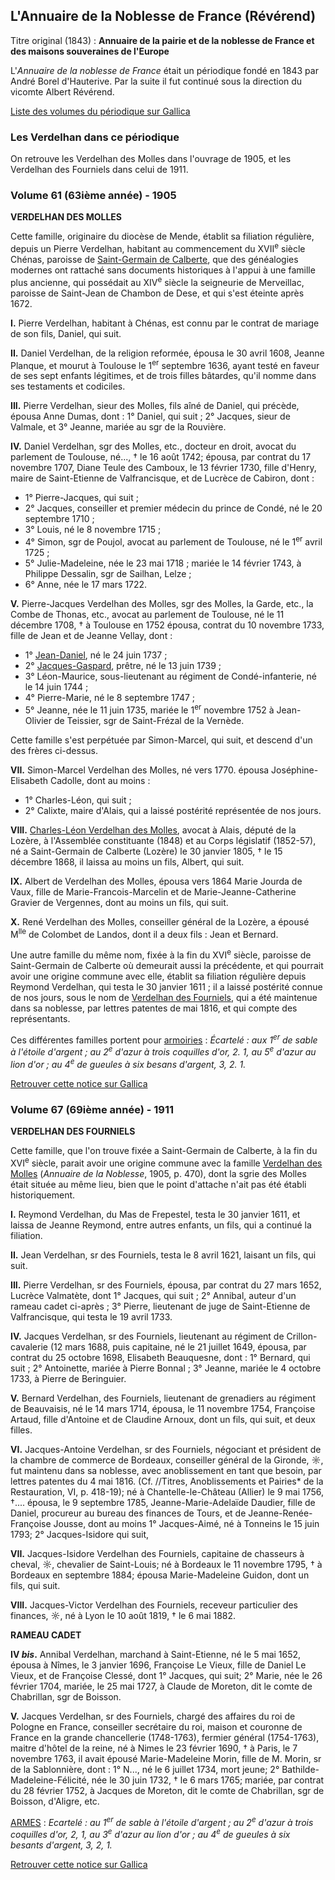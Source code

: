 ## L'Annuaire de la Noblesse de France (Révérend)

Titre original (1843) : **Annuaire de la pairie et de la noblesse de France et des maisons souveraines de l'Europe**

L'*Annuaire de la noblesse de France* était un périodique fondé en
1843 par André Borel d'Hauterive. Par la suite il fut continué sous la direction du vicomte Albert Révérend.

[Liste des volumes du périodique sur Gallica](http://gallica.bnf.fr/ark:/12148/cb326964979/date.r=verdelhan.langfr)

### Les Verdelhan dans ce périodique

On retrouve les Verdelhan des Molles dans l'ouvrage de 1905, et les Verdelhan des Fourniels dans celui de 1911.

### Volume 61 (63ième année) - 1905

 **VERDELHAN DES MOLLES**

Cette famille, originaire du diocèse de Mende, établit sa filiation régulière, depuis un Pierre Verdelhan, habitant au commencement du XVII<sup>e</sup> siècle Chénas, paroisse de [Saint-Germain de Calberte](liste_des_proprietes_notables), que des généalogies modernes ont rattaché sans documents historiques à l'appui à une famille plus ancienne, qui possédait au XIV<sup>e</sup> siècle la seigneurie de Merveillac, paroisse de Saint-Jean de Chambon de Dese, et qui s'est éteinte après 1672.

 **I.** Pierre Verdelhan, habitant à Chénas, est connu par le contrat de mariage de son fils, Daniel, qui suit.


 **II.** Daniel Verdelhan, de la religion reformée, épousa le 30 avril 1608, Jeanne Planque, et mourut à Toulouse le 1<sup>er</sup> septembre 1636, ayant testé en faveur de ses sept enfants légitimes, et de trois filles bâtardes, qu'il nomme dans ses testaments et codiciles.


 **III.** Pierre Verdelhan, sieur des Molles, fils aîné de Daniel, qui précède, épousa Anne Dumas, dont : 1° Daniel, qui suit ; 2° Jacques, sieur de Valmale, et 3° Jeanne, mariée au sgr de la Rouvière.


 **IV.** Daniel Verdelhan, sgr des Molles, etc., docteur en droit, avocat du parlement de Toulouse, né..., † le 16 août 1742; épousa, par contrat du 17 novembre 1707, Diane Teule des Camboux, le 13 février 1730, fille d'Henry, maire de Saint-Etienne de Valfrancisque, et de Lucrèce de Cabiron, dont :

 * 1° Pierre-Jacques, qui suit ;
 * 2° Jacques, conseiller et premier médecin du prince de Condé, né le 20 septembre 1710 ;
 * 3° Louis, né le 8 novembre 1715 ;
 * 4° Simon, sgr de Poujol, avocat au parlement de Toulouse, né le 1<sup>er</sup> avril 1725 ;
 * 5° Julie-Madeleine, née le 23 mai 1718 ; mariée le 14 février 1743, à Philippe Dessalin, sgr de Sailhan, Lelze ;
 * 6° Anne, née le 17 mars 1722.

 **V.** Pierre-Jacques Verdelhan des Molles, sgr des Molles, la Garde, etc., la Combe de Thonas, etc., avocat au parlement de Toulouse, né le 11 décembre 1708, † à Toulouse en 1752 épousa, contrat du 10 novembre 1733, fille de Jean et de Jeanne Vellay, dont :

 * 1° [Jean-Daniel](jean-daniel_verdelhan_des_molles_1737-1822), né le 24 juin 1737 ;
 * 2° [Jacques-Gaspard](jacques-gaspard_verdelhan_des_molles_1739-1794), prêtre, né le 13 juin 1739 ;
 * 3° Léon-Maurice, sous-lieutenant au régiment de Condé-infanterie, né le 14 juin 1744 ;
 * 4° Pierre-Marie, né le 8 septembre 1747 ;
 * 5° Jeanne, née le 11 juin 1735, mariée le 1<sup>er</sup> novembre 1752 à Jean-Olivier de Teissier, sgr de Saint-Frézal de la Vernède.

Cette famille s'est perpétuée par Simon-Marcel, qui suit, et descend d'un des frères ci-dessus.

 **VII.** Simon-Marcel Verdelhan des Molles, né vers 1770. épousa Joséphine-Elisabeth Cadolle, dont au moins :

 * 1° Charles-Léon, qui suit ;
 * 2° Calixte, maire d'Alais, qui a laissé postérité représentée de nos jours.

 **VIII.** [Charles-Léon Verdelhan des Molles](charles-leon_verdelhan_des_molles_1805-1868), avocat à Alais, député de la Lozère, à l'Assemblée constituante (1848) et au Corps législatif (1852-57), né a Saint-Germain de Calberte (Lozère) le 30 janvier 1805, † le 15 décembre 1868, il laissa au moins un fils, Albert, qui suit.

 **IX.** Albert de Verdelhan des Molles, épousa vers 1864 Marie Jourda de Vaux, fille de Marie-Francois-Marcelin et de Marie-Jeanne-Catherine Gravier de Vergennes, dont au moins un fils, qui suit.

 **X.** René Verdelhan des Molles, conseiller général de la Lozère, a épousé M<sup>lle</sup> de Colombet de Landos, dont il a deux fils : Jean et Bernard.

Une autre famille du même nom, fixée à la fin du XVI<sup>e</sup> siècle, paroisse de Saint-Germain de Calberte où demeurait aussi la précédente, et qui pourrait avoir une origine commune avec elle, établit sa filiation régulière depuis Reymond Verdelhan, qui testa le 30 janvier 1611 ; il a laissé postérité connue de nos jours, sous le nom de [Verdelhan des Fourniels](annuaire_de_la_noblesse_de_france_reverend#Volume_67_(69ième_année)_-_1911), qui a été maintenue dans sa noblesse, par lettres patentes de mai 1816, et qui compte des représentants.

Ces différentes familles portent pour [armoiries](armoiries_des_verdelhan) : *Écartelé : aux 1<sup>er</sup> de sable à l'étoile d'argent ; au 2<sup>e</sup> d'azur à trois coquilles d'or, 2. 1, au 5<sup>e</sup> d'azur au lion d'or ; au 4<sup>e</sup> de gueules à six besans d'argent, 3, 2. 1.*

[Retrouver cette notice sur Gallica](http://gallica.bnf.fr/ark:/12148/bpt6k366329.image.r=verdelhan.f277.langFR)

### Volume 67 (69ième année) - 1911

 **VERDELHAN DES FOURNIELS**

Cette famille, que l'on trouve fixée a Saint-Germain de Calberte, à la fin du XVI<sup>e</sup> siècle, parait avoir une origine commune avec la famille [Verdelhan des Molles](annuaire_de_la_noblesse_de_france_reverend#Volume_61_(63ième_année)_-_1905) (*Annuaire de la Noblesse*, 1905, p. 470), dont la sgrie des Molles était située au même lieu, bien que le point d'attache n'ait pas été établi historiquement.

 **I.** Reymond Verdelhan, du Mas de Frepestel, testa le 30 janvier 1611, et laissa de Jeanne Reymond, entre autres enfants, un fils, qui a continué la filiation.

 
 **II.** Jean Verdelhan, sr des Fourniels, testa le 8 avril 1621, laisant un fils, qui suit.


 **III.** Pierre Verdelhan, sr des Fourniels, épousa, par contrat du 27 mars 1652, Lucrèce Valmatète, dont 1° Jacques, qui suit ; 2° Annibal, auteur d'un rameau cadet ci-après ; 3° Pierre, lieutenant de juge de Saint-Etienne de Valfrancisque, qui testa le 19 avril 1733.


 **IV.** Jacques Verdelhan, sr des Fourniels, lieutenant au régiment de Crillon-cavalerie (12 mars 1688, puis capitaine, né le 21 juillet 1649, épousa, par contrat du 25 octobre 1698, Elisabeth Beauquesne, dont : 1° Bernard, qui suit ; 2° Antoinette, mariée à Pierre Bonnal ; 3° Jeanne, mariée le 4 octobre 1733, à Pierre de Beringuier.


 **V.** Bernard Verdelhan, des Fourniels, lieutenant de grenadiers au régiment de Beauvaisis, né le 14 mars 1714, épousa, le 11 novembre 1754, Françoise Artaud, fille d'Antoine et de Claudine Arnoux, dont un fils, qui suit, et deux filles.


 **VI.** Jacques-Antoine Verdelhan, sr des Fourniels, négociant et président de la chambre de commerce de Bordeaux, conseiller général de la Gironde, ☼, fut maintenu dans sa noblesse, avec anoblissement en tant que besoin, par lettres patentes du 4 mai 1816. (Cf. //Titres, Anoblissements et Pairies* de la Restauration, VI, p. 418-19); né à Chantelle-le-Château (Allier)
        le 9 mai 1756, †.... épousa, le 9 septembre 1785, Jeanne-Marie-Adelaïde Daudier, fille de Daniel, procureur au bureau des finances de Tours, et de Jeanne-Renée-Françoise Jousse, dont au moins 1° Jacques-Aimé, né à Tonneins le 15 juin 1793; 2° Jacques-Isidore qui suit,


 **VII.** Jacques-Isidore Verdelhan des Fourniels, capitaine de chasseurs à cheval, ☼, chevalier de Saint-Louis; né à Bordeaux le 11 novembre 1795, † à Bordeaux en septembre 1884; épousa Marie-Madeleine Guidon, dont un fils, qui suit.


 **VIII.** Jacques-Victor Verdelhan des Fourniels, receveur particulier des finances, ☼, né à Lyon le 10 août 1819, † le 6 mai 1882.


 **RAMEAU CADET**


 **IV *bis*.** Annibal Verdelhan, marchand à Saint-Etienne, né le 5 mai 1652, épousa à Nîmes, le 3 janvier 1696, Françoise Le Vieux, fille de Daniel Le Vieux, et de Françoise Clessé, dont 1° Jacques, qui suit; 2° Marie, née le 26 février 1704, mariée, le 25 mai 1727, à Claude de Moreton, dit le comte de Chabrillan, sgr de Boisson.


 **V.** Jacques Verdelhan, sr des Fourniels, chargé des affaires du roi de Pologne en France, conseiller secrétaire du roi, maison et couronne de France en la grande chancellerie (1748-1763), fermier général (1754-1763), maitre d'hôtel de la reine, né à Nimes le 23 février 1690, † à Paris, le 7 novembre 1763, il avait épousé Marie-Madeleine Morin, fille de M. Morin, sr de la Sablonnière, dont : 1° N..., né le 6 juillet 1734, mort jeune; 2° Bathilde-Madeleine-Félicité, née le 30 juin 1732, † le 6 mars 1765; mariée, par contrat du 28 février 1752, à Jacques de Moreton, dit le comte de Chabrillan, sgr de Boisson, d'Aligre, etc.

[ARMES](armoiries_des_verdelhan) : *Ecartelé : au 1<sup>er</sup> de sable à l'étoile d'argent ; au 2<sup>e</sup> d'azur à trois coquilles d'or, 2, 1, au 3<sup>e</sup> d'azur au lion d'or ; au 4<sup>e</sup> de gueules à six besants d'argent, 3, 2, 1.*

[Retrouver cette notice sur Gallica](http://gallica.bnf.fr/ark:/12148/bpt6k36638c.image.r=verdelhan.f242.langFR)
